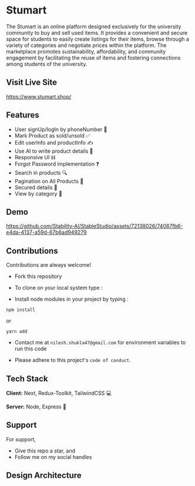 
# Stumart


The Stumart is an online platform designed exclusively for the university community to buy and sell used items. It provides a convenient and secure space for students to easily create listings for their items, browse through a variety of categories and negotiate prices within the platform. The marketplace promotes sustainability, affordability, and community engagement by facilitating the reuse of items and fostering connections among students of the university.

## Visit Live Site

https://www.stumart.shop/ 

## Features

- User signUp/logIn by phoneNumber 📲
- Mark Product as sold/unsold ✅
- Edit userInfo and productInfo ✍️
- Use AI to write product details 🤖
- Responsive UI 𝌮
- Forgot Password implementation ❓
- Search in products 🔍
- Pagination on All Products 📄
- Secured details 🔐
- View by category 👀 

## Demo

https://github.com/Stability-AI/StableStudio/assets/72138026/74087fb6-e4da-4137-a59d-67b6ad949279

## Contributions

Contributions are always welcome!

- Fork this repository

- To clone on your local system type :


- Install node modules in your project by typing :

`npm install ` 

or 

`yarn add ` 

- Contact me at `nilesh.shukla47@gmail.com` for environment variables to run this code 

- Please adhere to this project's `code of conduct`.


## Tech Stack

**Client:** Next, Redux-Toolkit, TailwindCSS 💻

**Server:** Node, Express 💾


## Support

For support, 
- Give this repo a star, and 
- Follow me on my social handles
## Design Architecture




    




